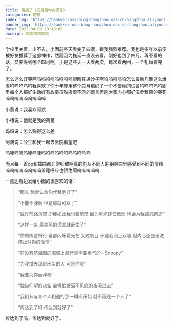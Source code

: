 ```yaml
---
title: 看完了《四月是你的谎言》
categories: 随想
index_img: 'https://baokker-oss-blog-hangzhou.oss-cn-hangzhou.aliyuncs.com/cdn_for_blog/blog_imgs/20220409134535.png'
banner_img: 'https://baokker-oss-blog-hangzhou.oss-cn-hangzhou.aliyuncs.com/cdn_for_blog/blog_imgs/20220409134535.png'
date: 2022-04-09 13:48:09
excerpt: 呜呜呜呜呜呜
---
```





学校里关着，出不去。小囡前些天看完了四谎，跟我强烈推荐。我也是多年以前便被好友推荐了这部神作，然而因为拖延一直没去看。刚好也到了四月，再不看的话，又要等到哪个四月呢。于是这些天一天看两次，每次看两回，一个礼拜看完了。

怎么这么好哭啊呜呜呜呜呜呜呜呜眼睛狂进沙子啊呜呜呜呜呜怎么最后几集这么爆虐呜呜呜呜呜我喜欢了你十年却用整个四月编织了一个不爱你的谎言呜呜呜呜呜剧里每个人都好生动好有故事虽然撒着不同的谎言但是大家内心都好温柔我真的哭死呜呜呜呜呜呜呜呜呜

小薰说：我喜欢阿渡

小椿说：他就是我的弟弟

妈妈说：怎么弹得这么差

阿渡说：公生和我一起去医院看望吧

呜哇呜哇呜哇呜哇呜呜呜呜呜呜呜呜呜呜呜

而且每一首op和插曲都非常细致啊真的能从不同人的钢琴曲里感受到不同的情绪呜呜呜呜呜呜呜呜首尾呼应也很绝啊呜呜呜呜呜



一些边看边发给小囡的很喜欢的话：

> “那么 我就认命你代替他好了”
>
> “不能不弹啊 但是你就可以了”
>
> “或许前路永夜 即便如此我也要前景 因为星光即使微弱 也会为我照亮前途”
>
> “这样一来 最美丽的谎言就诞生了”
>
> “你的所言所行 全都闪烁着光芒 太过刺目 于是我闭上双眼 但内心还是无法停止对你的憧憬”
>
> “在没有航海图的海域上航行是需要勇气的--Snoopy”
>
> “为我拭去那层灰尘的人 可是你哦”
>
> “我要为你而弹奏”
>
> “独自仰望的夜空 会惧怕被深不见底的夜吸进去”
>
> “我们从与某个人相遇的那一瞬间开始 就不再是一个人了”
>
> “传达到了吗 传达到就好了”

传达到了吗，传达到就好了。
